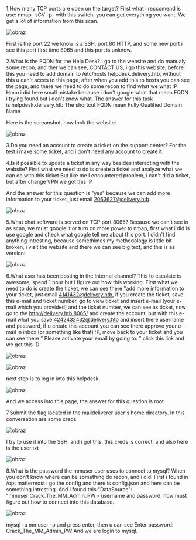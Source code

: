 1.How many TCP ports are open on the target?
First what i reccomend is use: nmap -sCV -p- <IP> with this switch, you can get everything you want.
We get a lot of information from this scan.

![obraz](https://github.com/Anogota/Delivery/assets/143951834/c3ac5c8b-3c65-4955-aad4-f4cfb54c4b87)

First is the port 22 we know is a SSH, port 80 HTTP, and some new port i see this port first time 8065 and this port is unknow.

2.What is the FQDN for the Help Desk?
I go to the website and do manualy some recon, and ther we can see, CONTACT US, i go this website, before this you need to add domain to /etc/hosts helpdesk.delivery.htb, without this u can't acces to this page, after when you add this to hosts you can see the page, and there we need to do some recon to find what we wnat :P Hmm i did here small mistake because i don't google what that mean FQDN i trying found but i don't know what. The answer for this task is:helpdesk.delivery.htb
The shortcut FQDN mean Fully Qualified Domain Name

Here is the screanshot, how look the website:

![obraz](https://github.com/Anogota/Delivery/assets/143951834/03d64b91-d915-4c62-b4f5-4d7f205d7950)

3.Do you need an account to create a ticket on the support center?
For the test i make some ticket, and i don't need any account to create it.

4.Is it possible to update a ticket in any way besides interacting with the website?
First what we need to do is create a ticket and analyze what we can do with this ticket
But like me I encountered problem, i can't did a ticket, but after change VPN we got this :P

And the answer for this question is "yes" because we can add more information to your ticket, just email 2063627@delivery.htb.

![obraz](https://github.com/Anogota/Delivery/assets/143951834/b54dbae0-38a6-459e-b868-96da5cc68d44)

5.What chat software is served on TCP port 8065?
Because we can't see in as scan, we must google it or turn on more power to nmap, first what i did is use google and check what google tell me about this port.
I didn't find anything intresting, because somethimes my methodology is little bit broken, i visit the website and there we can see big text, and this is as version:

![obraz](https://github.com/Anogota/Delivery/assets/143951834/8d71dc68-daf3-453e-926f-9f15043918ab)
 
6.What user has been posting in the Internal channel?
This to escalate is awesome, spend 1 hour but i figure out how this working.
First what we need to do is create the ticket, we can see there "add more information to your ticket, just email 4141432@delivery.htb, if you create the ticket, save this e-mail and ticket number, go to view ticket and insert e-mail (your e-mail which you provided) and the ticket number, we can see as ticket, now go to the http://delivery.htb:8065/ and create the account, but with this e-mail what you save 4242432432@delivery.htb and insert there username and password, if u create this account you can see there approve your e-mail in inbox (or something like that) :P, move back to your ticket and you can see there " Please activate your email by going to: <link> " click this link and we got this :D 

![obraz](https://github.com/Anogota/Delivery/assets/143951834/983005a1-cafd-489a-bea6-4791b17a134f)
 
![obraz](https://github.com/Anogota/Delivery/assets/143951834/acb5a9c8-d60b-42bc-b134-6fd2c6e0d84b)

next step is to log in into this helpdesk.

![obraz](https://github.com/Anogota/Delivery/assets/143951834/ecc2ff98-59c7-4af6-8d33-73677dc769e1)

And we access into this page, the answer for this question is root

7.Submit the flag located in the maildeliverer user's home directory.
In this conversation are some creds

![obraz](https://github.com/Anogota/Delivery/assets/143951834/41bc3d19-2fe4-438e-bcbe-72e13c9c2e77)

I try to use it into the SSH, and i got this, this creds is correct, and also here is the user.txt

![obraz](https://github.com/Anogota/Delivery/assets/143951834/ca6311ea-32e6-4d88-91b3-eaa29f32979e)

8.What is the password the mmuser user uses to connect to mysql?
When you don't know where can be something do recon, and i did. First i found in /opt mattermost i go the config and there is config.json and here can be something intresting.
And i found this:"DataSource": "mmuser:Crack_The_MM_Admin_PW  - username and password, now must figure out how to connect into this database.

![obraz](https://github.com/Anogota/Delivery/assets/143951834/b16eb867-03dd-402b-a65c-fd7a87c2560e)

mysql -u mmuser -p and press enter, then u can see Enter password: Crack_The_MM_Admin_PW
And we are login to mysql.
